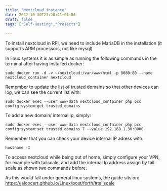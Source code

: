 ```yaml
---
title: "Nextcloud instance"
date: 2022-10-30T23:20:21+01:00
draft: false
tags: ["Self-Hosting","Projects"]
 
---
```


To install nextcloud in RPi, we need to include MariaDB in the installation (it supports ARM processors, not like mysql)

In linux systems it is as simple as running the following commands in the terminal after having installed docker:

```
sudo docker run -d -v ~/nextcloud:/var/www/html -p 8080:80 --name nextcloud_container nextcloud 
```


Remember to update the list of trusted domains so that other devices can log, we can see the current list with:

```
sudo docker exec --user www-data nextcloud_container php occ config:system:get trusted_domains
```

To add a new domain/ internal ip, simply:


```
sudo docker exec --user www-data nextcloud_container php occ config:system:set trusted_domains 7 --value 192.168.1.30:8080
```

Remember that you can check your device internal IP adress with:


```
hostname -I
```

To access nextcloud while being out of home, simply configure your VPN, for example with tailscale, and add the internal Ip address assign by tail scale as shown two commands before.

As this would fall under general linux systems, the guide sits on: <https://jalcocert.github.io/Linux/post/forth/#tailscale>
